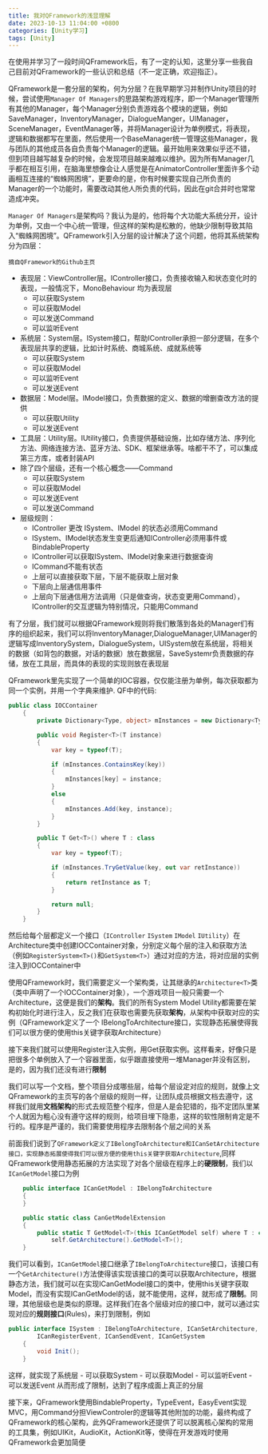 ```yaml
---
title: 我对QFramework的浅显理解
date: 2023-10-13 11:04:00 +0800
categories: [Unity学习]
tags: [Unity]
---
```


在使用并学习了一段时间QFramework后，有了一定的认知，这里分享一些我自己目前对QFramework的一些认识和总结（不一定正确，欢迎指正）。

QFramework是一套分层的架构，何为分层？在我早期学习并制作Unity项目的时候，尝试使用`Manager Of Managers`的思路架构游戏程序，即一个Manager管理所有其他的Manager，每个Manager分别负责游戏各个模块的逻辑，例如SaveManager，InventoryManager，DialogueManger，UIManager，SceneManager，EventManager等，并将Manager设计为单例模式，将表现，逻辑和数据都写在里面，然后使用一个BaseManager统一管理这些Manager，我与团队的其他成员各自负责每个Manager的逻辑。最开始用来效果似乎还不错，但到项目越写越复杂的时候，会发现项目越来越难以维护。因为所有Manager几乎都在相互引用，在脑海里想像会让人感觉是在AnimatorController里面许多个动画相互连接的“蜘蛛网困境”，更要命的是，你有时候要实现自己所负责的Manager的一个功能时，需要改动其他人所负责的代码，因此在git合并时也常常造成冲突。

`Manager Of Managers`是架构吗？我认为是的，他将每个大功能大系统分开，设计为单例，又由一个中心统一管理，但这样的架构是松散的，他缺少限制导致其陷入“蜘蛛网困境”。QFramework引入分层的设计解决了这个问题，他将其系统架构分为四层：

`摘自QFramework的Github主页`
- 表现层：ViewController层。IController接口，负责接收输入和状态变化时的表现，一般情况下，MonoBehaviour 均为表现层
    - 可以获取System
    - 可以获取Model
    - 可以发送Command
    - 可以监听Event
- 系统层：System层。ISystem接口，帮助IController承担一部分逻辑，在多个表现层共享的逻辑，比如计时系统、商城系统、成就系统等
    - 可以获取System
    - 可以获取Model
    - 可以监听Event
    - 可以发送Event
- 数据层：Model层。IModel接口，负责数据的定义、数据的增删查改方法的提供
    - 可以获取Utility
    - 可以发送Event
- 工具层：Utility层。IUtility接口，负责提供基础设施，比如存储方法、序列化方法、网络连接方法、蓝牙方法、SDK、框架继承等。啥都干不了，可以集成第三方库，或者封装API
- 除了四个层级，还有一个核心概念——Command
    - 可以获取System
    - 可以获取Model
    - 可以发送Event
    - 可以发送Command
- 层级规则：
    - IController 更改 ISystem、IModel 的状态必须用Command
    - ISystem、IModel状态发生变更后通知IController必须用事件或BindableProperty
    - IController可以获取ISystem、IModel对象来进行数据查询
    - ICommand不能有状态
    - 上层可以直接获取下层，下层不能获取上层对象
    - 下层向上层通信用事件
    - 上层向下层通信用方法调用（只是做查询，状态变更用Command），IController的交互逻辑为特别情况，只能用Command

有了分层，我们就可以根据QFramework规则将我们散落到各处的Manager们有序的组织起来，我们可以将InventoryManager,DialogueManager,UIManager的逻辑写成InventorySystem，DialogueSystem，UISystem放在系统层，将相关的数据（如背包的数据，对话的数据）放在数据层，SaveSystemr负责数据的存储，放在工具层，而具体的表现的实现则放在表现层

QFramework里先实现了一个简单的IOC容器，仅仅能注册为单例，每次获取都为同一个实例，并用一个字典来维护.
QF中的代码:
```cs
public class IOCContainer
	{
		private Dictionary<Type, object> mInstances = new Dictionary<Type, object>();

		public void Register<T>(T instance)
		{
			var key = typeof(T);

			if (mInstances.ContainsKey(key))
			{
				mInstances[key] = instance;
			}
			else
			{
				mInstances.Add(key, instance);
			}
		}

		public T Get<T>() where T : class
		{
			var key = typeof(T);

			if (mInstances.TryGetValue(key, out var retInstance))
			{
				return retInstance as T;
			}

			return null;
		}
	}
```
然后给每个层都定义一个接口（`IController` `ISystem` `IModel` `IUtility`）在Architecture类中创建IOCContainer对象，分别定义每个层的注入和获取方法（例如`RegisterSystem<T>()`和`GetSystem<T>`）通过对应的方法，将对应层的实例注入到IOCContainer中

使用QFramework时，我们需要定义一个架构类，让其继承的`Architecture<T>`类（类中声明了一个IOCContainer对象），一个游戏项目一般只需要一个Architecture，这便是我们的**架构**。我们的所有System Model Utility都需要在架构初始化时进行注入，反之我们在获取也需要先获取**架构**，从架构中获取对应的实例（QFramework定义了一个 IBelongToArchitecture接口，实现静态拓展使得我们可以很方便的使用this关键字获取Architecture）

接下来我们就可以使用Register注入实例，用Get获取实例。这样看来，好像只是把很多个单例放入了一个容器里面，似乎跟直接使用一堆Manager并没有区别，是的，因为我们还没有进行**限制**

我们可以写一个文档，整个项目分成哪些层，给每个层设定对应的规则，就像上文QFramework的主页写的各个层级的规则一样，让团队成员根据文档去遵守，这样我们就用**文档架构**的形式去规范整个程序，但是人是会犯错的，指不定团队里某个人就因为粗心没有遵守这样的规则，给项目埋下隐患，这样的软性限制肯定是不行的。程序是严谨的，我们需要使用程序去限制各个层之间的关系

前面我们说到了`QFramework定义了IBelongToArchitecture和ICanSetArchitecture接口，实现静态拓展使得我们可以很方便的使用this关键字获取Architecture`,同样QFramework使用静态拓展的方法实现了对各个层级在程序上的**硬限制**，我们以`ICanGetModel`接口为例
```cs
    public interface ICanGetModel : IBelongToArchitecture
	{
	}

	public static class CanGetModelExtension
	{
		public static T GetModel<T>(this ICanGetModel self) where T : class, IModel =>
			self.GetArchitecture().GetModel<T>();
	}
```
我们可以看到，`ICanGetModel`接口继承了`IBelongToArchitecture`接口，该接口有一个`GetArchitecture()`方法使得该实现该接口的类可以获取Architecture，根据静态方法，我们就可以在实现ICanGetModel接口的类中，使用this关键字获取Model，而没有实现ICanGetModel的话，就不能使用，这样，就形成了**限制**。同理，其他层级也是类似的原理。这样我们在各个层级对应的接口中，就可以通过实现对应的**规则接口**(Rules)，来打到限制，例如
```cs
public interface ISystem : IBelongToArchitecture, ICanSetArchitecture, ICanGetModel, ICanGetUtility,
		ICanRegisterEvent, ICanSendEvent, ICanGetSystem
	{
		void Init();
	}
```
这样，就实现了系统层
    - 可以获取System
    - 可以获取Model
    - 可以监听Event
    - 可以发送Event
从而形成了限制，达到了程序成面上真正的分层

接下来，QFramework使用BindableProperty，TypeEvent，EasyEvent实现MVC，用Command分担ViewControler的逻辑等其他附加的功能，最终构成了QFramework的核心架构，此外QFramework还提供了可以脱离核心架构的常用的工具集，例如UIKit，AudioKit，ActionKit等，使得在开发游戏时使用QFramework会更加简便
